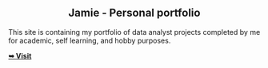 
 

  <h2 align="center">Jamie - Personal portfolio</h2>

 This site is containing my portfolio of data analyst projects completed by me for academic, self learning, and hobby purposes. <br/>

  <a href="https://jamiedeocampo.github.io//"><strong>➥ Visit</strong></a>

</div>

<br/>


